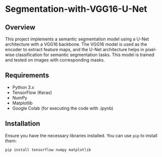 # Segmentation-with-VGG16-U-Net

## Overview

This project implements a semantic segmentation model using a U-Net architecture with a VGG16 backbone. The VGG16 model is used as the encoder to extract feature maps, and the U-Net architecture helps in pixel-wise classification for semantic segmentation tasks. This model is trained and tested on images with corresponding masks.

## Requirements

- Python 3.x
- TensorFlow (Keras)
- NumPy
- Matplotlib
- Google Colab (for executing the code with .ipynb)

## Installation

Ensure you have the necessary libraries installed. You can use `pip` to install them:

```bash
pip install tensorflow numpy matplotlib
